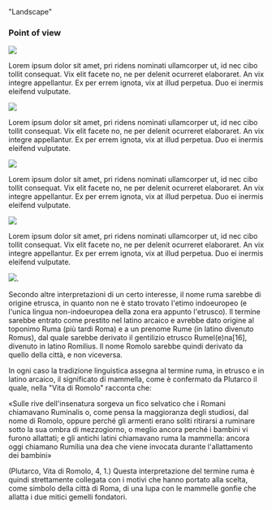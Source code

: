 


"Landscape"
### Point of view

<img src="image/image-1.jpg">

Lorem ipsum dolor sit amet, pri ridens nominati ullamcorper ut, id nec cibo tollit consequat. Vix elit facete no, ne per delenit ocurreret elaboraret. An vix integre appellantur. Ex per errem ignota, vix at illud perpetua. Duo ei inermis eleifend vulputate.

<img src="image/image-1.jpg">

Lorem ipsum dolor sit amet, pri ridens nominati ullamcorper ut, id nec cibo tollit consequat. Vix elit facete no, ne per delenit ocurreret elaboraret. An vix integre appellantur. Ex per errem ignota, vix at illud perpetua. Duo ei inermis eleifend vulputate.

<img src="image/image-1.jpg">

Lorem ipsum dolor sit amet, pri ridens nominati ullamcorper ut, id nec cibo tollit consequat. Vix elit facete no, ne per delenit ocurreret elaboraret. An vix integre appellantur. Ex per errem ignota, vix at illud perpetua. Duo ei inermis eleifend vulputate.

<img src="image/image-1.jpg">

Lorem ipsum dolor sit amet, pri ridens nominati ullamcorper ut, id nec cibo tollit consequat. Vix elit facete no, ne per delenit ocurreret elaboraret. An vix integre appellantur. Ex per errem ignota, vix at illud perpetua. Duo ei inermis eleifend vulputate.

<img src="image/image-1.jpg">.

Secondo altre interpretazioni di un certo interesse, il nome ruma sarebbe di origine etrusca, in quanto non ne è stato trovato l'etimo indoeuropeo (e l'unica lingua non-indoeuropea della zona era appunto l'etrusco). Il termine sarebbe entrato come prestito nel latino arcaico e avrebbe dato origine al toponimo Ruma (più tardi Roma) e a un prenome Rume (in latino divenuto Romus), dal quale sarebbe derivato il gentilizio etrusco Rumel(e)na[16], divenuto in latino Romilius. Il nome Romolo sarebbe quindi derivato da quello della città, e non viceversa.

In ogni caso la tradizione linguistica assegna al termine ruma, in etrusco e in latino arcaico, il significato di mammella, come è confermato da Plutarco il quale, nella "Vita di Romolo" racconta che:

«Sulle rive dell'insenatura sorgeva un fico selvatico che i Romani chiamavano Ruminalis o, come pensa la maggioranza degli studiosi, dal nome di Romolo, oppure perché gli armenti erano soliti ritirarsi a ruminare sotto la sua ombra di mezzogiorno, o meglio ancora perché i bambini vi furono allattati; e gli antichi latini chiamavano ruma la mammella: ancora oggi chiamano Rumilia una dea che viene invocata durante l'allattamento dei bambini»

(Plutarco, Vita di Romolo, 4, 1.)
Questa interpretazione del termine ruma è quindi strettamente collegata con i motivi che hanno portato alla scelta, come simbolo della città di Roma, di una lupa con le mammelle gonfie che allatta i due mitici gemelli fondatori.
